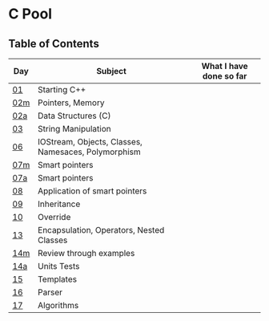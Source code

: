 # C Pool

## Table of Contents

| Day | Subject | What I have done so far |
| -   | ------- | ----------------------- |
| [01](./cpp_d01_2018)  | Starting C++ |  |
| [02m](./cpp_d02a_2018)  | Pointers, Memory | |
| [02a](./cpp_d02b_2018)  | Data Structures (C) | |
| [03](./cpp_d03_2018)  | String Manipulation |  |
| [06](./cpp_d06_2018)  | IOStream, Objects, Classes, Namesaces, Polymorphism |  |
| [07m](./cpp_d07m_2018)  | Smart pointers |  |
| [07a](./cpp_d07a_2018)  | Smart pointers |  |
| [08](./cpp_d08_2018)  | Application of smart pointers |  |
| [09](./cpp_d09_2018)  | Inheritance |  |
| [10](./cpp_d10_2018)  | Override |  |
| [13](./cpp_d13_2018)  | Encapsulation, Operators, Nested Classes |
| [14m](./cpp_d14m_2018)  | Review through examples |  |
| [14a](./cpp_d14a_2018)  | Units Tests |  |
| [15](./cpp_d15_2018)  | Templates |  |
| [16](./cpp_d16_2018)  | Parser |  |
| [17](./cpp_d17_2018)  | Algorithms |  |

<!-- | Rush | Description |
| -   | ------- 
| [?](./rush01)  |
| [SantaClaus](./rush02)  | Help Santa to wrap gifts ! | 
| [GKrellM](./rush03)  | Create your own GNU krell Monitor |  -->



